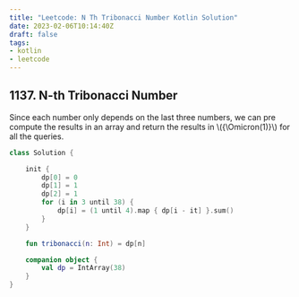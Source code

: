```yaml
---
title: "Leetcode: N Th Tribonacci Number Kotlin Solution"
date: 2023-02-06T10:14:40Z
draft: false
tags:
- kotlin
- leetcode
---
```

## 1137. N-th Tribonacci Number
Since each number only depends on the last three numbers, we can pre compute the results in an array and return the results in \\({\Omicron(1)}\\) for all the queries. 
```kotlin
class Solution {

    init {
        dp[0] = 0
        dp[1] = 1
        dp[2] = 1
        for (i in 3 until 38) {
            dp[i] = (1 until 4).map { dp[i - it] }.sum()
        }
    }

    fun tribonacci(n: Int) = dp[n]

    companion object {
        val dp = IntArray(38)
    }
}
```
